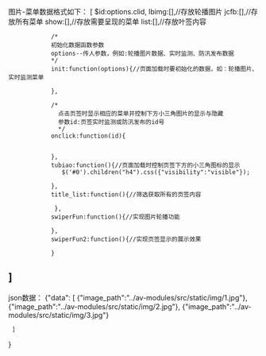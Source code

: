 


图片-菜单数据格式如下：
[
     $id:options.clid,
                lbimg:[],//存放轮播图片
                jcfb:[],//存放所有菜单
                show:[],//存放需要呈现的菜单
                list:[],//存放叶签内容
        
                /*
                初始化数据函数参数
                options--传人参数，例如:轮播图片数据、实时监测、防汛发布数据
                */
                init:function(options){//页面加载时要初始化的数据，如：轮播图片、实时监测菜单
                      
                },
        
                /*
                  点击页签时显示相应的菜单并控制下方小三角图片的显示与隐藏
                  参数id:页签实时监测或防汛发布的id号
                  */
                onclick:function(id){
                  
                         
                },
                tubiao:function(){//页面加载时控制页签下方的小三角图标的显示
                   $('#0').children("h4").css({"visibility":"visible"});

                },
                title_list:function(){//筛选获取所有的页签内容
                    
                 },
                swiperFun:function(){//实现图片轮播功能
                    
                },
                swiperFun2:function(){//实现页签显示的展示效果
                   
                }
 
]
-------------------------------------------------------------------------------
json数据：
{"data":
     [
        {"image_path":"../av-modules/src/static/img/1.jpg"},
        {"image_path":"../av-modules/src/static/img/2.jpg"},
        {"image_path":"../av-modules/src/static/img/3.jpg"}
                                                                                                   
     ]
   }
